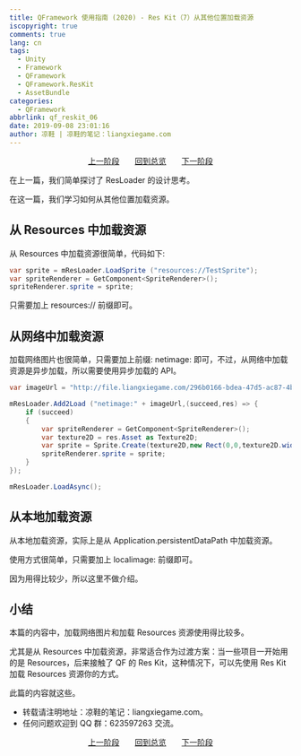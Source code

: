 ```yaml
---
title: QFramework 使用指南 (2020) - Res Kit（7）从其他位置加载资源
iscopyright: true
comments: true
lang: cn
tags:
  - Unity
  - Framework
  - QFramework
  - QFramework.ResKit
  - AssetBundle
categories:
  - QFramework
abbrlink: qf_reskit_06
date: 2019-09-08 23:01:16 
author: 凉鞋 | 凉鞋的笔记：liangxiegame.com
---
```



<center>
<a href="https://tdou.cc/cn/qf_reskit_06.html">上一阶段</a> &nbsp;&nbsp;&nbsp;&nbsp;&nbsp;
<a href="https://tdou.cc/cn/qframework.html">回到总览</a> &nbsp;&nbsp;&nbsp;&nbsp;&nbsp;
<a href="https://tdou.cc/cn/qf_reskit_08.html">下一阶段</a>
</center>


在上一篇，我们简单探讨了 ResLoader 的设计思考。

在这一篇，我们学习如何从其他位置加载资源。

## 从 Resources 中加载资源
从 Resources 中加载资源很简单，代码如下:
``` csharp
var sprite = mResLoader.LoadSprite ("resources://TestSprite");
var spriteRenderer = GetComponent<SpriteRenderer>();
spriteRenderer.sprite = sprite;
```

只需要加上 resources:// 前缀即可。

## 从网络中加载资源

加载网络图片也很简单，只需要加上前缀: netimage: 即可，不过，从网络中加载资源是异步加载，所以需要使用异步加载的 API。

``` csharp
var imageUrl = "http://file.liangxiegame.com/296b0166-bdea-47d5-ac87-4b55c91df16f.png";

mResLoader.Add2Load ("netimage:" + imageUrl,(succeed,res) => {
    if (succeed) 
    {
        var spriteRenderer = GetComponent<SpriteRenderer>();
        var texture2D = res.Asset as Texture2D;
        var sprite = Sprite.Create(texture2D,new Rect(0,0,texture2D.width,texture2D.height),Vector2.one * 0.5f);
        spriteRenderer.sprite = sprite;
    }
});

mResLoader.LoadAsync();
```

## 从本地加载资源
从本地加载资源，实际上是从 Application.persistentDataPath  中加载资源。

使用方式很简单，只需要加上 localimage: 前缀即可。

因为用得比较少，所以这里不做介绍。

## 小结
本篇的内容中，加载网络图片和加载 Resources 资源使用得比较多。

尤其是从 Resources 中加载资源，非常适合作为过渡方案：当一些项目一开始用的是 Resources，后来接触了 QF 的 Res Kit，这种情况下，可以先使用 Res Kit 加载 Resources 资源你的方式。

此篇的内容就这些。

* 转载请注明地址：凉鞋的笔记：liangxiegame.com。
* 任何问题欢迎到 QQ 群：623597263 交流。


<center>
<a href="https://tdou.cc/cn/qf_reskit_06.html">上一阶段</a> &nbsp;&nbsp;&nbsp;&nbsp;&nbsp;
<a href="https://tdou.cc/cn/qframework.html">回到总览</a> &nbsp;&nbsp;&nbsp;&nbsp;&nbsp;
<a href="https://tdou.cc/cn/qf_reskit_08.html">下一阶段</a>
</center>
